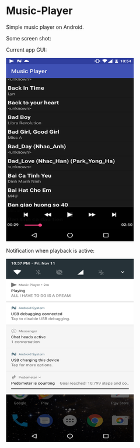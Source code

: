 # Music-Player
Simple music player on Android.

Some screen shot:

<p>Current app GUI:</p>
<img src="app/src/main/res/drawable/Screenshot_20161111-225456.png" width="350" height="500"><br>
<p>Notification when playback is active:</p>
<img src="app/src/main/res/drawable/Screenshot_20161111-225710.png" width="350" height="500">
